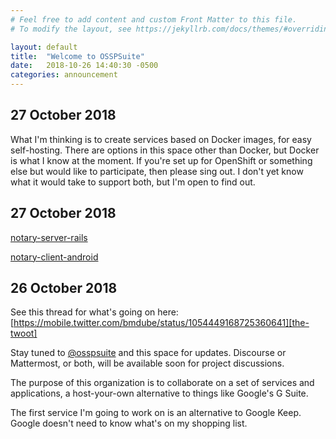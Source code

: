 ```yaml
---
# Feel free to add content and custom Front Matter to this file.
# To modify the layout, see https://jekyllrb.com/docs/themes/#overriding-theme-defaults

layout: default
title:  "Welcome to OSSPSuite"
date:   2018-10-26 14:40:30 -0500
categories: announcement
---
```

## 27 October 2018
What I'm thinking is to create services based on Docker images, for easy self-hosting. There are options
in this space other than Docker, but Docker is what I know at the moment. If you're set up for OpenShift
or something else but would like to participate, then please sing out. I don't yet know what it would take
to support both, but I'm open to find out.

## 27 October 2018
[notary-server-rails][gh-nsr]

[notary-client-android][gh-nca]

## 26 October 2018
See this thread for what's going on here: [https://mobile.twitter.com/bmdube/status/1054449168725360641][the-twoot]

Stay tuned to [@osspsuite][org-twitter] and this space for updates. Discourse or Mattermost, or both, will
be available soon for project discussions.

The purpose of this organization is to collaborate on a set of services and applications, a host-your-own
alternative to things like Google's G Suite.

The first service I'm going to work on is an alternative to Google Keep. Google doesn't need to know what's
on my shopping list.

[the-twoot]: https://mobile.twitter.com/bmdube/status/1054449168725360641
[org-twitter]: https://twitter.com/osspsuite
[gh-nsr]: https://github.com/osspsuite/notary-server-rails
[gh-nca]: https://github.com/osspsuite/notary-client-android
